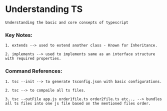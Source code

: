 # Understanding TS

    Understanding the basic and core consepts of typescript

### Key Notes:

    1. extends --> used to extend another class - Known for Inheritance.

    2. implements --> used to implements same as an interface structure with required properties.

### Command References:

    1. tsc --init --> to generate tsconfig.json with basic configurations.

    2. tsc --> to compaile all ts files.

    3. tsc --outFile app.js order1file.ts order2file.ts etc.., --> bundles all ts files into one js file based on the mentioned files order.
